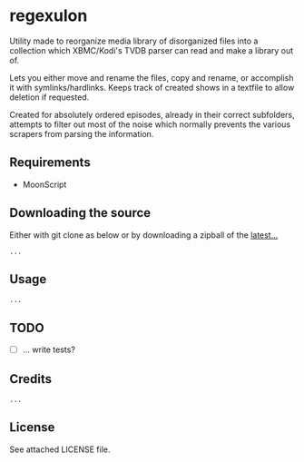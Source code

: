 regexulon
=================================

Utility made to reorganize media library of disorganized files into a collection which XBMC/Kodi's TVDB parser can read and make a library out of.

Lets you either move and rename the files, copy and rename, or accomplish it with symlinks/hardlinks.
Keeps track of created shows in a textfile to allow deletion if requested.

Created for absolutely ordered episodes, already in their correct subfolders, attempts to filter out most of the noise which normally prevents the various scrapers from parsing the information.


Requirements
------------

* MoonScript

Downloading the source
------------
Either with git clone as below or by downloading a zipball of the [latest...]()
		
	...

Usage
------------

	...

TODO
------------

 - [ ] ... write tests?

Credits
------------

	...

License
------------
See attached LICENSE file.

